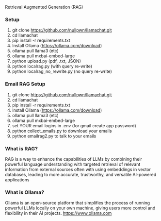 Retrieval Augmented Generation (RAG)


### Setup
1. git clone https://github.com/nullpwn/llamachat.git
2. cd llamachat
3. pip install -r requirements.txt
4. Install Ollama (https://ollama.com/download)
5. ollama pull llama3 (etc)
6. ollama pull mxbai-embed-large
7. python upload.py (pdf, .txt, JSON)
8. python localrag.py (with query re-write)
9. python localrag_no_rewrite.py (no query re-write)

### Email RAG Setup
1. git clone https://github.com/nullpwn/llamachat.git
2. cd llamachat
3. pip install -r requirements.txt
4. Install Ollama (https://ollama.com/download)
5. ollama pull llama3 (etc)
6. ollama pull mxbai-embed-large
7. set YOUR email logins in .env (for gmail create app password)
9. python collect_emails.py to download your emails
10. python emailrag2.py to talk to your emails

 

### What is RAG?
RAG is a way to enhance the capabilities of LLMs by combining their powerful language understanding with targeted retrieval of relevant information from external sources often with using embeddings in vector databases, leading to more accurate, trustworthy, and versatile AI-powered applications

### What is Ollama?
Ollama is an open-source platform that simplifies the process of running powerful LLMs locally on your own machine, giving users more control and flexibility in their AI projects. https://www.ollama.com
